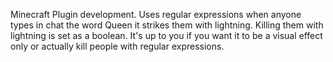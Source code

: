 Minecraft Plugin development. Uses regular expressions when anyone types in chat the word Queen it strikes them with lightning.
Killing them with lightning is set as a boolean.
It's up to you if you want it to be a visual effect only or actually kill people with regular expressions.
